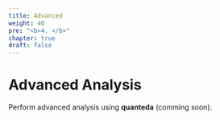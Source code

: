 ```yaml
---
title: Advanced
weight: 40
pre: "<b>4. </b>"
chapter: true
draft: false
---
```




# Advanced Analysis

Perform advanced analysis using **quanteda** (comming soon).
